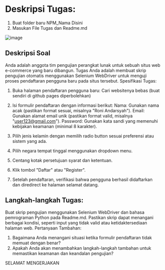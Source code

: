 # Deskripsi Tugas:
1. Buat folder baru NPM_Nama Disini
2. Masukan File Tugas dan Readme.md

![image](https://github.com/rplulbi/SQA23/assets/15622730/eb45dcdb-6cc5-4a59-b103-396bba4976ee)

## Deskripsi Soal
Anda adalah anggota tim pengujian perangkat lunak untuk sebuah situs web e-commerce yang baru dibangun. Tugas Anda adalah membuat skrip pengujian otomatis menggunakan Selenium WebDriver untuk menguji proses pendaftaran pengguna baru pada situs tersebut.
Spesifikasi Tugas:
1. Buka halaman pendaftaran pengguna baru: Cari websitenya bebas (buat sendiri di github pages diperbolehkan)
2. Isi formulir pendaftaran dengan informasi berikut:
Nama: Gunakan nama acak (pastikan format sesuai, misalnya "Roni Andarsyah").
Email: Gunakan alamat email unik (pastikan format valid, misalnya "user123@gmail.com").
Password: Gunakan kata sandi yang memenuhi kebijakan keamanan (minimal 8 karakter).

3. Pilih jenis kelamin dengan memilih radio button sesuai preferensi atau sistem yang ada.
4. Pilih negara tempat tinggal menggunakan dropdown menu.
5. Centang kotak persetujuan syarat dan ketentuan.
6. Klik tombol "Daftar" atau "Register".
7. Setelah pendaftaran, verifikasi bahwa pengguna berhasil didaftarkan dan diredirect ke halaman selamat datang.

## Langkah-langkah Tugas:
Buat skrip pengujian menggunakan Selenium WebDriver dan bahasa pemrograman Python pada Readme.md.
Pastikan skrip dapat menangani berbagai kondisi, seperti input yang tidak valid atau ketidaktersediaan halaman web.
Pertanyaan Tambahan:
1. Bagaimana Anda menangani situasi ketika formulir pendaftaran tidak memuat dengan benar?
2. Apakah Anda akan menambahkan langkah-langkah tambahan untuk memastikan keamanan dan keandalan pengujian?

SELAMAT MENGERJAKAN
